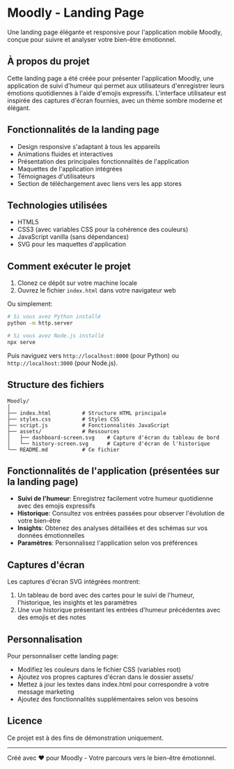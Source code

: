 # Moodly - Landing Page

Une landing page élégante et responsive pour l'application mobile Moodly, conçue pour suivre et analyser votre bien-être émotionnel.

## À propos du projet

Cette landing page a été créée pour présenter l'application Moodly, une application de suivi d'humeur qui permet aux utilisateurs d'enregistrer leurs émotions quotidiennes à l'aide d'emojis expressifs. L'interface utilisateur est inspirée des captures d'écran fournies, avec un thème sombre moderne et élégant.

## Fonctionnalités de la landing page

- Design responsive s'adaptant à tous les appareils
- Animations fluides et interactives
- Présentation des principales fonctionnalités de l'application
- Maquettes de l'application intégrées
- Témoignages d'utilisateurs
- Section de téléchargement avec liens vers les app stores

## Technologies utilisées

- HTML5
- CSS3 (avec variables CSS pour la cohérence des couleurs)
- JavaScript vanilla (sans dépendances)
- SVG pour les maquettes d'application

## Comment exécuter le projet

1. Clonez ce dépôt sur votre machine locale
2. Ouvrez le fichier `index.html` dans votre navigateur web

Ou simplement:

```bash
# Si vous avez Python installé
python -m http.server

# Si vous avez Node.js installé
npx serve
```

Puis naviguez vers `http://localhost:8000` (pour Python) ou `http://localhost:3000` (pour Node.js).

## Structure des fichiers

```
Moodly/
│
├── index.html          # Structure HTML principale
├── styles.css          # Styles CSS
├── script.js           # Fonctionnalités JavaScript
├── assets/             # Ressources
│   ├── dashboard-screen.svg    # Capture d'écran du tableau de bord
│   └── history-screen.svg      # Capture d'écran de l'historique
└── README.md           # Ce fichier
```

## Fonctionnalités de l'application (présentées sur la landing page)

- **Suivi de l'humeur**: Enregistrez facilement votre humeur quotidienne avec des emojis expressifs
- **Historique**: Consultez vos entrées passées pour observer l'évolution de votre bien-être
- **Insights**: Obtenez des analyses détaillées et des schémas sur vos données émotionnelles
- **Paramètres**: Personnalisez l'application selon vos préférences

## Captures d'écran

Les captures d'écran SVG intégrées montrent:
1. Un tableau de bord avec des cartes pour le suivi de l'humeur, l'historique, les insights et les paramètres
2. Une vue historique présentant les entrées d'humeur précédentes avec des emojis et des notes

## Personnalisation

Pour personnaliser cette landing page:

- Modifiez les couleurs dans le fichier CSS (variables root)
- Ajoutez vos propres captures d'écran dans le dossier assets/
- Mettez à jour les textes dans index.html pour correspondre à votre message marketing
- Ajoutez des fonctionnalités supplémentaires selon vos besoins

## Licence

Ce projet est à des fins de démonstration uniquement.

---

Créé avec ❤️ pour Moodly - Votre parcours vers le bien-être émotionnel. 